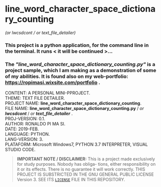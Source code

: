 # line_word_character_space_dictionary_counting 
_(or lwcsdcont / or text_file_detailer)_  
  
  
### This project is a python application, for the command line in the terminal. It runs < it will be continued >...  

### The **_"line_word_character_space_dictionary_counting.py"_** is a project sample, which I am making as a demonstration of some of my abilities. It is found also on my web-portfolio: https://ropimasi.wixsite.com/portfolio .  

CONTENT: A PERSONAL MINI-PPROJECT.  
THEME: TEXT FILE DETAILER.  
PROJECT NAME: **line_word_character_space_dictionary_counting**.  
FILE NAME: **line_word_character_space_dictionary_counting.py** / _or **lwcsdcont**_ / _or **text_file_detailer**_  .  
PROJ-VERSION: 0.1.  
AUTHOR: RONALDO PI MA SI.  
DATE: 2019-FEB.  
LANGUAGE: PYTHON.  
LANG-VERSION: 3.  
PLATAFORM: Microsoft Windows7, PYTHON 3.7 INTERPRETER, VISUAL STUDIO CODE.  

>**IMPORTANT NOTE / DISCLAIMER:**
>This is a project made exclusively for study purposes. Nobody has obliga-
>tions, either responsibility on it or its effects. There is no guarantee
>it will work correctly. THIS PROJECT IS SUBSTRICTED IN THE GNU GENERAL
>PUBLIC LICENSE Version 3. SEE ITS [`LICENSE`](https://github.com/ROPIMASI/line_word_character_space_dictionary_counting/blob/master/LICENSE) 
>FILE IN THIS REPOSITORY.  
